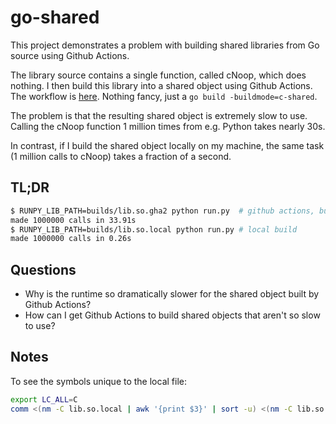 # go-shared

This project demonstrates a problem with building shared libraries from Go source using Github Actions.

The library source contains a single function, called cNoop, which does nothing.
I then build this library into a shared object using Github Actions.
The workflow is [here](https://github.com/mpenkov/go-shared/blob/master/.github/workflows/build.yml).
Nothing fancy, just a `go build -buildmode=c-shared`.

The problem is that the resulting shared object is extremely slow to use.
Calling the cNoop function 1 million times from e.g. Python takes nearly 30s.

In contrast, if I build the shared object locally on my machine, the same task (1 million calls to cNoop) takes a fraction of a second.

## TL;DR

```bash
$ RUNPY_LIB_PATH=builds/lib.so.gha2 python run.py  # github actions, build 2
made 1000000 calls in 33.91s
$ RUNPY_LIB_PATH=builds/lib.so.local python run.py # local build
made 1000000 calls in 0.26s
```

## Questions

- Why is the runtime so dramatically slower for the shared object built by Github Actions?
- How can I get Github Actions to build shared objects that aren't so slow to use?

## Notes

To see the symbols unique to the local file:

```bash
export LC_ALL=C
comm <(nm -C lib.so.local | awk '{print $3}' | sort -u) <(nm -C lib.so.gha2 | awk '{print $3}' | sort -u) -23
```

